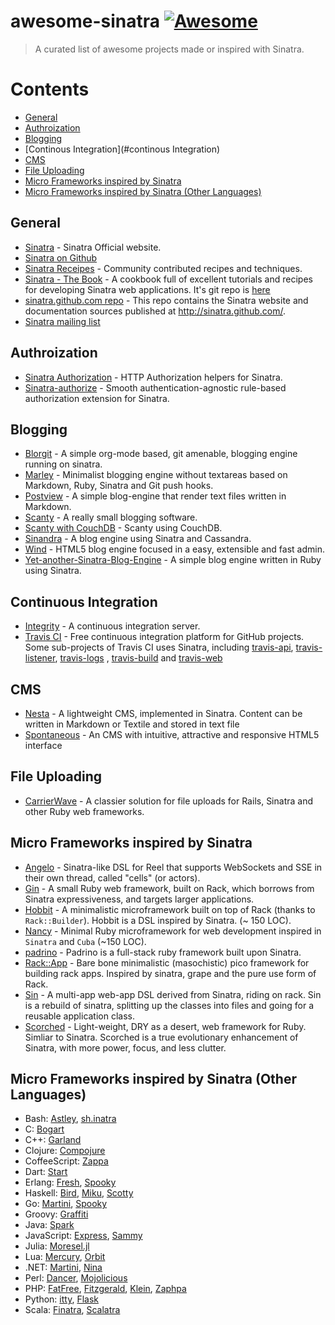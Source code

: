 awesome-sinatra [![Awesome](https://cdn.rawgit.com/sindresorhus/awesome/d7305f38d29fed78fa85652e3a63e154dd8e8829/media/badge.svg)](https://github.com/sindresorhus/awesome)
===============

> A curated list of awesome projects made or inspired with Sinatra.

# Contents

- [General](#general)
- [Authroization](#authroization)
- [Blogging](#blogging)
- [Continous Integration](#continous Integration)
- [CMS](#cms)
- [File Uploading](#file-uploading)
- [Micro Frameworks inspired by Sinatra](#micro-frameworks-inspired-by-sinatra)
- [Micro Frameworks inspired by Sinatra (Other Languages)](#micro-frameworks-inspired-by-sinatra-other-languages)

## General

* [Sinatra](http://www.sinatrarb.com/) - Sinatra Official website.
* [Sinatra on Github](https://github.com/sinatra/sinatra)
* [Sinatra Receipes](http://recipes.sinatrarb.com/) - Community contributed recipes and techniques.
* [Sinatra - The Book](http://sinatra-org-book.herokuapp.com/) - A cookbook full of excellent tutorials
  and recipes for developing Sinatra web applications. It's git repo is [here](https://github.com/sinatra/sinatra-book)
* [sinatra.github.com repo](https://github.com/sinatra/sinatra.github.com/) - This repo contains the 
  Sinatra website and documentation sources published at http://sinatra.github.com/.
* [Sinatra mailing list](http://groups.google.com/group/sinatrarb/topics)

## Authroization

* [Sinatra Authorization](https://github.com/integrity/sinatra-authorization) - HTTP Authorization helpers for Sinatra.
* [Sinatra-authorize](https://github.com/gnab/sinatra-authorize) - Smooth authentication-agnostic rule-based 
  authorization extension for Sinatra.

## Blogging

* [Blorgit](https://github.com/eschulte/blorgit) - A simple org-mode based, git amenable, blogging engine running on sinatra.
* [Marley](https://github.com/karmi/marley) - Minimalist blogging engine without textareas based on 
  Markdown, Ruby, Sinatra and Git push hooks.
* [Postview](https://github.com/hallison/postview) - A simple blog-engine that render text files written in Markdown.  
* [Scanty](https://github.com/adamwiggins/scanty) - A really small blogging software.
* [Scanty with CouchDB](https://github.com/jtulloch/scanty) - Scanty using CouchDB.
* [Sinandra](https://github.com/groupdock/sinandra) - A blog engine using Sinatra and Cassandra.
* [Wind](https://github.com/wagnerandrade/wind) - HTML5 blog engine focused in a easy, extensible and fast admin.
* [Yet-another-Sinatra-Blog-Engine](https://github.com/multikatt/Yet-another-Sinatra-Blog-Engine) - A simple blog engine written in Ruby using Sinatra.

## Continuous Integration

* [Integrity](https://github.com/integrity/integrity) - A continuous integration server.
* [Travis CI](https://github.com/travis-ci/travis-ci) - Free continuous integration platform for GitHub projects.
  Some sub-projects of Travis CI uses Sinatra, including [travis-api](https://github.com/travis-ci/travis-api),
  [travis-listener](https://github.com/travis-ci/travis-listener), [travis-logs](https://github.com/travis-ci/travis-logs)
  , [travis-build](https://github.com/travis-ci/travis-build) and [travis-web](https://github.com/travis-ci/travis-web)

## CMS

* [Nesta](https://github.com/gma/nesta) - A lightweight CMS, implemented in Sinatra. Content can be written
  in Markdown or Textile and stored in text file
* [Spontaneous](https://github.com/SpontaneousCMS/spontaneous) - An CMS with intuitive, attractive and responsive HTML5 interface  

## File Uploading

* [CarrierWave](https://github.com/carrierwaveuploader/carrierwave) - A classier solution for file uploads for Rails,
  Sinatra and other Ruby web frameworks.

## Micro Frameworks inspired by Sinatra

* [Angelo](https://github.com/kenichi/angelo) - Sinatra-like DSL for Reel that supports WebSockets and SSE
  in their own thread, called "cells" (or actors). 
* [Gin](https://github.com/jcasts/gin) - A small Ruby web framework, built on Rack, which borrows from Sinatra expressiveness, 
  and targets larger applications.
* [Hobbit](https://github.com/patriciomacadden/hobbit) - A minimalistic microframework built on top of Rack (thanks to `Rack::Builder`).
   Hobbit is a DSL inspired by Sinatra. (~ 150 LOC).
* [Nancy](https://github.com/guilleiguaran/nancy) - Minimal Ruby microframework for web development inspired in `Sinatra` and `Cuba` (~150 LOC).
* [padrino](https://github.com/padrino/padrino-framework) - Padrino is a full-stack ruby framework built upon Sinatra.
* [Rack::App](https://github.com/rack-app/rack-app) - Bare bone minimalistic (masochistic) pico framework for building rack apps.
  Inspired by sinatra, grape and the pure use form of Rack.  
* [Sin](https://github.com/raggi/sin) - A multi-app web-app DSL derived from Sinatra, riding on rack.
  Sin is a rebuild of sinatra, splitting up the classes into files and going for a reusable application class.
* [Scorched](https://github.com/Wardrop/Scorched) - Light-weight, DRY as a desert, web framework for Ruby. Simliar to Sinatra. 
  Scorched is a true evolutionary enhancement of Sinatra, with more power, focus, and less clutter.

## Micro Frameworks inspired by Sinatra (Other Languages)

* Bash: [Astley](https://github.com/matschaffer/astley), [sh.inatra](https://github.com/emasaka/sh.inatra)
* C: [Bogart](https://github.com/tyler/Bogart)
* C++: [Garland](https://github.com/MarMarAba/Garland)
* Clojure: [Compojure](https://github.com/weavejester/compojure)
* CoffeeScript: [Zappa](https://github.com/mauricemach/zappa)
* Dart: [Start](https://github.com/lvivski/start)
* Erlang: [Fresh](https://github.com/devinus/fresh), [Spooky](https://github.com/flashingpumpkin/spooky)
* Haskell: [Bird](https://github.com/moonmaster9000/bird), [Miku](https://github.com/nfjinjing/miku),
  [Scotty](https://github.com/scotty-web/scotty)
* Go: [Martini](https://github.com/go-martini/martini), [Spooky](https://github.com/flashingpumpkin/spooky)
* Groovy: [Graffiti](https://github.com/webdevwilson/graffiti)
* Java: [Spark](https://github.com/perwendel/spark) 
* JavaScript: [Express](https://github.com/expressjs/express), [Sammy](https://github.com/quirkey/sammy)
* Julia: [Moresel.jl](https://github.com/JuliaArchive/Morsel.jl)
* Lua: [Mercury](https://github.com/nrk/mercury), [Orbit](http://keplerproject.github.io/orbit/)
* .NET: [Martini](https://github.com/thegrubbsian/Martin), [Nina](https://github.com/jondot/Nina)
* Perl: [Dancer](https://github.com/PerlDancer/Dancer2), [Mojolicious](https://github.com/kraih/mojo)
* PHP: [FatFree](https://github.com/bcosca/fatfree), [Fitzgerald](https://github.com/gregmolnar/fitzgerald), [Klein](https://github.com/klein/klein.php),
  [Zaphpa](http://zaphpa.org/)
* Python: [itty](https://github.com/toastdriven/itty), [Flask](https://github.com/pallets/flask)
* Scala: [Finatra](https://github.com/twitter/finatra), [Scalatra](https://github.com/scalatra/scalatra)
